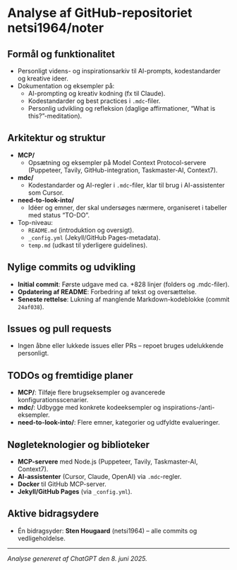 # Analyse af GitHub-repositoriet netsi1964/noter

## Formål og funktionalitet
- Personligt videns- og inspirationsarkiv til AI-prompts, kodestandarder og kreative ideer.
- Dokumentation og eksempler på:
  - AI-prompting og kreativ kodning (fx til Claude).
  - Kodestandarder og best practices i `.mdc`-filer.
  - Personlig udvikling og refleksion (daglige affirmationer, “What is this?”-meditation).

## Arkitektur og struktur
- **MCP/**  
  - Opsætning og eksempler på Model Context Protocol-servere (Puppeteer, Tavily, GitHub-integration, Taskmaster-AI, Context7).  
- **mdc/**  
  - Kodestandarder og AI-regler i `.mdc`-filer, klar til brug i AI-assistenter som Cursor.  
- **need-to-look-into/**  
  - Idéer og emner, der skal undersøges nærmere, organiseret i tabeller med status “TO-DO”.  
- Top-niveau:  
  - `README.md` (introduktion og oversigt).  
  - `_config.yml` (Jekyll/GitHub Pages-metadata).  
  - `temp.md` (udkast til yderligere guidelines).

## Nylige commits og udvikling
- **Initial commit**: Første udgave med ca. +828 linjer (folders og .mdc-filer).  
- **Opdatering af README**: Forbedring af tekst og oversættelse.  
- **Seneste rettelse**: Lukning af manglende Markdown-kodeblokke (commit `24af038`).

## Issues og pull requests
- Ingen åbne eller lukkede issues eller PRs – repoet bruges udelukkende personligt.

## TODOs og fremtidige planer
- **MCP/**: Tilføje flere brugseksempler og avancerede konfigurationsscenarier.  
- **mdc/**: Udbygge med konkrete kodeeksempler og inspirations-/anti-eksempler.  
- **need-to-look-into/**: Flere emner, kategorier og udfyldte evalueringer.  

## Nøgleteknologier og biblioteker
- **MCP-servere** med Node.js (Puppeteer, Tavily, Taskmaster-AI, Context7).  
- **AI-assistenter** (Cursor, Claude, OpenAI) via `.mdc`-regler.  
- **Docker** til GitHub MCP-server.  
- **Jekyll/GitHub Pages** (via `_config.yml`).

## Aktive bidragsydere
- Én bidragsyder: **Sten Hougaard** (netsi1964) – alle commits og vedligeholdelse.

---

*Analyse genereret af ChatGPT den 8. juni 2025.*
